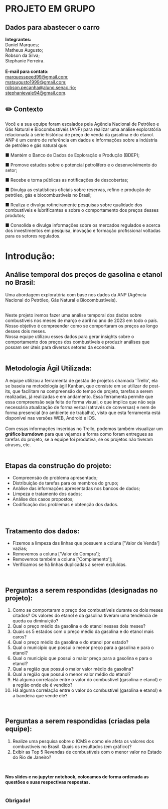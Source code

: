 # PROJETO EM GRUPO 
## Dados para abastecer o carro 
**Integrantes:** <br>
Daniel Marques; <br>
Matheus Augusto; <br>
Robson da Silva; <br>
Stephanie Ferreira. <br><br>
**E-mail para contato:** <br>
marquesspeed99@gmail.com; <br>
mataugusto1999@gmail.com; <br>
robson.pecanha@aluno.senac.rio; <br>
stephanievale94@gmail.com. <br>

## :pencil2: Contexto 

Você e a sua equipe foram escalados pela Agência Nacional de Petróleo e Gás Natural e
Biocombustíveis (ANP) para realizar uma análise exploratória relacionada à série
histórica de preço de venda da gasolina e do etanol. ANP é um centro de referência
em dados e informações sobre a indústria de petróleo e gás natural que:

■ Mantém o Banco de Dados de Exploração e Produção (BDEP);

■ Promove estudos sobre o potencial petrolífero e o desenvolvimento do setor;

■ Recebe e torna públicas as notificações de descobertas;

■ Divulga as estatísticas oficiais sobre reservas, refino e produção de petróleo, gás e
biocombustíveis no Brasil;

■ Realiza e divulga rotineiramente pesquisas sobre qualidade dos combustíveis e
lubrificantes e sobre o comportamento dos preços desses produtos;

■ Consolida e divulga informações sobre os mercados regulados e acerca dos
investimentos em pesquisa, inovação e formação profissional voltadas para os
setores regulados. 


# Introdução: <br>

## **Análise temporal dos preços de gasolina e etanol no Brasil:**  <br>
Uma abordagem exploratória com base nos dados da ANP (Agência Nacional do Petróleo, Gás Natural e Biocombustíveis). <br>
<br>

Neste projeto iremos fazer uma análise temporal dos dados sobre combustíveis nos meses de março e abril no ano de 2023 em todo o país. 
Nosso objetivo é compreender como se comportaram os preços ao longo desses dois meses. <br>
Nossa equipe utilizou esses dados para gerar insights sobre o comportamento dos preços dos combustíveis e produzir análises que possam ser úteis para diversos setores da economia. <br>
<br>

## Metodologia Ágil Utilizada: <br>
A equipe utilizou a ferramenta de gestão de projetos chamada 'Trello', ela se baseia na metodologia ágil Kanban, que consiste em se utilizar de post-its, que facilitam na compreensão do 
tempo de projeto, tarefas a serem realizadas, já realizadas e em andamento. Essa ferramenta permite que essa compreensão seja feita de forma visual, o que implica que não seja necessária 
atualização de forma verbal (através de conversas) e nem de forma presencial (no ambiente de trabalho), visto que esta ferramenta está disponível nas versões WEB, Android e IOS.  <br>
<br>
Com essas informações inseridas no Trello, podemos também visualizar um **gráfico burndown** para que vejamos a forma como foram entregues as tarefas do projeto, se a equipe foi produtiva, 
se os projetos não tiveram atrasos, etc.
<br>
<br>

## Etapas da construção do projeto:  <br>
* Compreensão do problema apresentado; <br>
* Distribuição de tarefas para os membros do grupo; <br>
* Análise das informações apresentadas nos bancos de dados; <br>
* Limpeza e tratamento dos dados; <br>
* Análise dos casos propostos; <br>
* Codificação dos problemas  e obtenção dos dados. <br>
<br><br>

## Tratamento dos dados: <br>

* Fizemos a limpeza das linhas que possuem a coluna ['Valor de Venda'] vazias; <br>
* Removemos a coluna ['Valor de Compra']; <br>
* Removemos também a coluna ['Complemento']; <br>
* Verificamos se há linhas duplicadas a serem excluídas. <br>
<br>

## Perguntas a serem respondidas (designadas no projeto): <br>

1. Como se comportaram o preço dos combustíveis durante os dois meses citados? Os
valores do etanol e da gasolina tiveram uma tendência de queda ou diminuição? <br>
2. Qual o preço médio da gasolina e do etanol nesses dois meses? <br>
3. Quais os 5 estados com o preço médio da gasolina e do etanol mais caros? <br>
4. Qual o preço médio da gasolina e do etanol por estado? <br>
5. Qual o município que possui o menor preço para a gasolina e para o etanol? <br>
6. Qual o município que possui o maior preço para a gasolina e para o etanol? <br>
7. Qual a região que possui o maior valor médio da gasolina? <br>
8. Qual a região que possui o menor valor médio do etanol? <br>
9. Há alguma correlação entre o valor do combustível (gasolina e etanol) e a região onde ele é
vendido? <br>
10. Há alguma correlação entre o valor do combustível (gasolina e etanol) e a bandeira que
vende ele? <br>
<br>

## Perguntas a serem respondidas (criadas pela equipe): <br>
1. Realize uma pesquisa sobre o ICMS e como ele afeta os valores dos combustíveis no Brasil. Quais os resultados (em gráfico)? <br>
2. Exibir as Top 5 Revendas de combustíveis com o menor valor no Estado do Rio de Janeiro? <br>
<br>

**Nos slides e no jupyter notebook, colocamos de forma ordenada as questões e suas respectivas respostas.**
<br><br>
### **Obrigado!**
